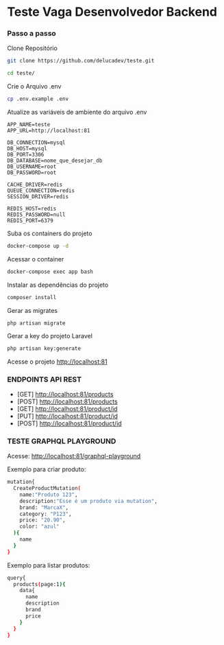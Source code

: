 
# Teste Vaga Desenvolvedor Backend

### Passo a passo
Clone Repositório
```sh
git clone https://github.com/delucadev/teste.git
```

```sh
cd teste/
```


Crie o Arquivo .env
```sh
cp .env.example .env
```


Atualize as variáveis de ambiente do arquivo .env
```dosini
APP_NAME=teste
APP_URL=http://localhost:81

DB_CONNECTION=mysql
DB_HOST=mysql
DB_PORT=3306
DB_DATABASE=nome_que_desejar_db
DB_USERNAME=root
DB_PASSWORD=root

CACHE_DRIVER=redis
QUEUE_CONNECTION=redis
SESSION_DRIVER=redis

REDIS_HOST=redis
REDIS_PASSWORD=null
REDIS_PORT=6379
```


Suba os containers do projeto
```sh
docker-compose up -d
```


Acessar o container
```sh
docker-compose exec app bash
```


Instalar as dependências do projeto
```sh
composer install
```

Gerar as migrates
```
php artisan migrate
```

Gerar a key do projeto Laravel
```sh
php artisan key:generate
```


Acesse o projeto
[http://localhost:81](http://localhost:81)


### ENDPOINTS API REST
* [GET] [http://localhost:81/products](http://localhost:81/products)
* [POST] [http://localhost:81/products](http://localhost:81/products)
* [GET] [http://localhost:81/product/id](http://localhost:81/product/id)
* [PUT] [http://localhost:81/product/id](http://localhost:81/product/id)
* [POST] [http://localhost:81/product/id](http://localhost:81/product/id)

### TESTE GRAPHQL PLAYGROUND
Acesse: [http://localhost:81/graphql-playground](http://localhost:81/graphql-playground) 

Exemplo para criar produto: 
```sh
mutation{
  CreateProductMutation(
    name:"Produto 123", 
    description:"Esse é um produto via mutation",
    brand: "MarcaX",
    category: "P123",
    price: "20.90",
    color: "azul"
  ){
    name
  }
}
```

Exemplo para listar produtos:
```sh
query{
  products(page:1){
    data{
      name
      description
      brand
      price
    }
  }
}
```

